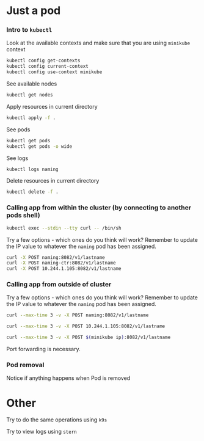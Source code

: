 # Just a pod

### Intro to `kubectl`

Look at the available contexts and make sure that you are using `minikube` context

```bash
kubectl config get-contexts
kubectl config current-context
kubectl config use-context minikube 
```

See available nodes

```bash
kubectl get nodes
```

Apply resources in current directory

```bash
kubectl apply -f .
```

See pods

```bash
kubectl get pods
kubectl get pods -o wide
```

See logs

```bash
kubectl logs naming
```

Delete resources in current directory

```bash
kubectl delete -f .
```

### Calling app from within the cluster (by connecting to another pods shell)

```bash
kubectl exec --stdin --tty curl -- /bin/sh
```

Try a few options - which ones do you think will work? Remember to update the IP value to whatever the `naming` pod has been assigned.

```bash
curl -X POST naming:8082/v1/lastname
curl -X POST naming-ctr:8082/v1/lastname
curl -X POST 10.244.1.105:8082/v1/lastname
```

### Calling app from outside of cluster

Try a few options - which ones do you think will work? Remember to update the IP value to whatever the `naming` pod has been assigned.

```bash
curl --max-time 3 -v -X POST naming:8082/v1/lastname
```
```bash
curl --max-time 3 -v -X POST 10.244.1.105:8082/v1/lastname
```
```bash
curl --max-time 3 -v -X POST $(minikube ip):8082/v1/lastname
```

Port forwarding is necessary.

### Pod removal

Notice if anything happens when Pod is removed

# Other

Try to do the same operations using `k9s`

Try to view logs using `stern`
